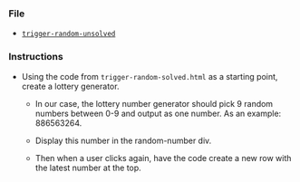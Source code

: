 ### File

* [`trigger-random-unsolved`](../07-TriggerRandom/Unsolved/trigger-random-unsolved.html)

### Instructions

* Using the code from `trigger-random-solved.html` as a starting point, create a lottery generator.

  * In our case, the lottery number generator should pick 9 random numbers between 0-9 and output as one number. As an example: 886563264.

  * Display this number in the random-number div.

  * Then when a user clicks again, have the code create a new row with the latest number at the top.
